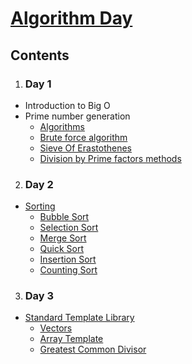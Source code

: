 # [Algorithm Day](https://fosscellcet.github.io/Algorithm-Day/)
## Contents
1. ### Day 1
- Introduction to Big O
- Prime number generation 
    - [Algorithms](/Algorithm-Day/Day1/README.md)
    - [Brute force algorithm](/Algorithm-Day/Day1/bruteForceAlgorithm.cpp)
    - [Sieve Of Erastothenes](/Algorithm-Day/Day1/sieveOfEratosthenes.cpp)
    - [Division by Prime factors methods](/Algorithm-Day/Day1/divideByPrimefactors.cpp)
2. ### Day 2
- [Sorting](/Algorithm-Day/Day2/README.md)
    - [Bubble Sort](/Algorithm-Day/Day2/bubble.cpp)
    - [Selection Sort](/Algorithm-Day/Day2/selection.cpp)
    - [Merge Sort](/Algorithm-Day/Day2/merge.cpp)
    - [Quick Sort](/Algorithm-Day/Day2/quick.cpp)
    - [Insertion Sort](/Algorithm-Day/Day2/insertion.cpp)
    - [Counting Sort](/Algorithm-Day/Day2/counting.cpp)
3. ### Day 3
- [Standard Template Library](/Algorithm-Day/Day3/README.md)
    - [Vectors](/Algorithm-Day/Day3/vector.cpp)
    - [Array Template](/Algorithm-Day/Day3/template.cpp)
    - [Greatest Common Divisor](/Algorithm-Day/Day3/gcd.cpp)
